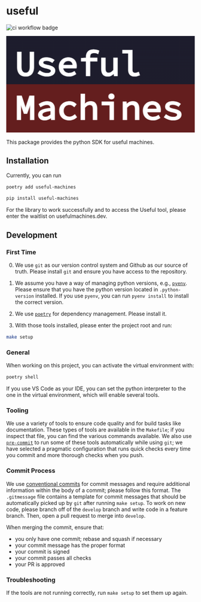 # useful

![ci workflow badge](https://github.com/level-vc/useful/actions/workflows/ci.yml/badge.svg?branch=main)

![useful](/logo.png)

This package provides the python SDK for useful machines.

## Installation

Currently, you can run

```bash
poetry add useful-machines
```

```bash
pip install useful-machines
```

For the library to work successfully and to access the Useful tool, please enter the waitlist on usefulmachines.dev.

## Development

### First Time

0. We use `git` as our version control system and Github as our source of truth.
   Please install `git` and ensure you have access to the repository.

1. We assume you have a way of managing python versions, e.g., [`pyenv`](https://github.com/pyenv/pyenv).
   Please ensure that you have the python version located in `.python-version` installed.
   If you use `pyenv`, you can run `pyenv install` to install the correct version.

2. We use [`poetry`](https://python-poetry.org/) for dependency management.
   Please install it.

3. With those tools installed, please enter the project root and run:

```bash
make setup
```

### General

When working on this project, you can activate the virtual environment with:

```bash
poetry shell
```

If you use VS Code as your IDE, you can set the python interpreter to the one in the virtual environment, which will enable several tools.

### Tooling

We use a variety of tools to ensure code quality and for build tasks like documentation.
These types of tools are available in the `Makefile`; if you inspect that file, you can find the various commands available.
We also use [`pre-commit`](https://pre-commit.com/) to run some of these tools automatically while using `git`; we have selected a pragmatic configuration that runs quick checks every time you commit and more thorough checks when you push.

### Commit Process

We use [conventional commits](https://www.conventionalcommits.org/en/v1.0.0/) for commit messages and require additional information within the body of a commit; please follow this format.
The `.gitmessage` file contains a template for commit messages that should be automatically picked up by `git` after running `make setup`.
To work on new code, please branch off of the `develop` branch and write code in a feature branch.
Then, open a pull request to merge into `develop`.

When merging the commit, ensure that:

-   you only have one commit; rebase and squash if necessary
-   your commit message has the proper format
-   your commit is signed
-   your commit passes all checks
-   your PR is approved

### Troubleshooting

If the tools are not running correctly, run `make setup` to set them up again.
